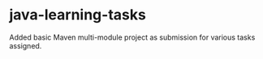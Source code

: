 # java-learning-tasks

Added basic Maven multi-module project as submission for various tasks assigned.
